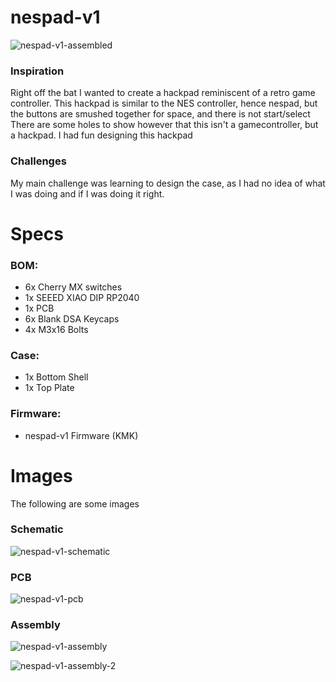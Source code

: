 # nespad-v1

![nespad-v1-assembled](https://github.com/user-attachments/assets/784b0309-0f16-405e-b097-b6b2ea8484a3)

### Inspiration

Right off the bat I wanted to create a hackpad reminiscent of a retro game controller. This hackpad is similar to the NES controller, hence nespad, but the buttons are smushed together for space, and there is not start/select
There are some holes to show however that this isn't a gamecontroller, but a hackpad. I had fun designing this hackpad

### Challenges

My main challenge was learning to design the case, as I had no idea of what I was doing and if I was doing it right.

# Specs

### BOM:

- 6x Cherry MX switches
- 1x SEEED XIAO DIP RP2040
- 1x PCB
- 6x Blank DSA Keycaps
- 4x M3x16 Bolts

### Case:

- 1x Bottom Shell
- 1x Top Plate

### Firmware:
- nespad-v1 Firmware (KMK)

# Images

The following are some images

### Schematic

![nespad-v1-schematic](https://github.com/user-attachments/assets/f2fa5962-2308-4eeb-a68b-09617992fe2a)

### PCB

![nespad-v1-pcb](https://github.com/user-attachments/assets/71450998-5e98-4eb9-9d44-8b2790f43e47)

### Assembly

![nespad-v1-assembly](https://github.com/user-attachments/assets/ab67f337-0270-41e2-b195-ba350da0c834)

![nespad-v1-assembly-2](https://github.com/user-attachments/assets/03d7d77c-ee04-4b7a-827e-84d4e12b2423)
